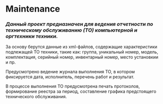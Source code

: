 # Maintenance

### *Данный проект предназначен для ведения отчетности по техническому обслуживанию (ТО) компьютерной и оргтехники техники.*

За основу берутся данные из xml-файлов, содержащие характеристики подлежащей ТО техники, такие как: группа, уникальный номер, модель, комплектация, серийный номер, инвентарный номер, место установкии и пр.

Предусмотрено ведение журнала выполнения ТО, в котором фиксируется дата, исполнитель, перечень работ и результат.

В процессе выполнения ТО предусмотрена печать протоколов, формирование реестра за период, составление графика предстоящего технического обслуживания.

